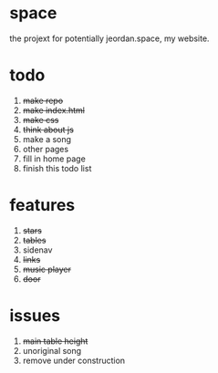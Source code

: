 # space
the projext for potentially jeordan.space, my website.

# todo
1. ~~make repo~~
2. ~~make index.html~~
3. ~~make css~~
4. ~~think about js~~
5. make a song
6. other pages
7. fill in home page
100. finish this todo list

# features
1. ~~stars~~
2. ~~tables~~
3. sidenav
4. ~~links~~
5. ~~music player~~
6. ~~door~~

# issues
1. ~~main table height~~
2. unoriginal song
3. remove under construction